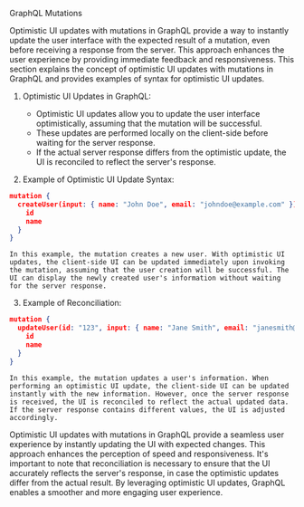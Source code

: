 GraphQL Mutations

Optimistic UI updates with mutations in GraphQL provide a way to instantly update the user interface with the expected result of a mutation, even before receiving a response from the server. This approach enhances the user experience by providing immediate feedback and responsiveness. This section explains the concept of optimistic UI updates with mutations in GraphQL and provides examples of syntax for optimistic UI updates.

1. Optimistic UI Updates in GraphQL:
    
    - Optimistic UI updates allow you to update the user interface optimistically, assuming that the mutation will be successful.
    - These updates are performed locally on the client-side before waiting for the server response.
    - If the actual server response differs from the optimistic update, the UI is reconciled to reflect the server's response.
2. Example of Optimistic UI Update Syntax:
    
``` json
mutation {
  createUser(input: { name: "John Doe", email: "johndoe@example.com" }) {
    id
    name
  }
}
```
    
    In this example, the mutation creates a new user. With optimistic UI updates, the client-side UI can be updated immediately upon invoking the mutation, assuming that the user creation will be successful. The UI can display the newly created user's information without waiting for the server response.
    
3. Example of Reconciliation:
    
``` json
mutation {
  updateUser(id: "123", input: { name: "Jane Smith", email: "janesmith@example.com" }) {
    id
    name
  }
}
```
    
    In this example, the mutation updates a user's information. When performing an optimistic UI update, the client-side UI can be updated instantly with the new information. However, once the server response is received, the UI is reconciled to reflect the actual updated data. If the server response contains different values, the UI is adjusted accordingly.
    

Optimistic UI updates with mutations in GraphQL provide a seamless user experience by instantly updating the UI with expected changes. This approach enhances the perception of speed and responsiveness. It's important to note that reconciliation is necessary to ensure that the UI accurately reflects the server's response, in case the optimistic updates differ from the actual result. By leveraging optimistic UI updates, GraphQL enables a smoother and more engaging user experience.